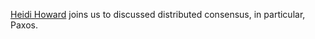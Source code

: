 [Heidi Howard](https://hh360.user.srcf.net/blog/) joins us to discussed distributed consensus, in particular, Paxos.